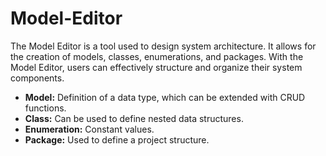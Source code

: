 # Model-Editor

The Model Editor is a tool used to design system architecture. It allows for the creation of models, classes, enumerations, and packages. With the Model Editor, users can effectively structure and organize their system components.

* **Model:** Definition of a data type, which can be extended with CRUD functions.
* **Class:** Can be used to define nested data structures.
* **Enumeration:** Constant values.
* **Package:** Used to define a project structure.

